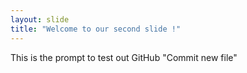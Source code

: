 ```yaml
---
layout: slide 
title: "Welcome to our second slide !"
---
```

This is the prompt to test out GitHub
"Commit new file"
